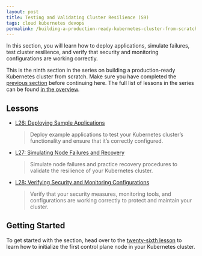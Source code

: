 ```yaml
---
layout: post
title: Testing and Validating Cluster Resilience (S9)
tags: cloud kubernetes devops
permalink: /building-a-production-ready-kubernetes-cluster-from-scratch/section-9
---
```


In this section, you will learn how to deploy applications, simulate failures,
test cluster resilience, and verify that security and monitoring configurations
are working correctly.

This is the ninth section in the series on building a production-ready
Kubernetes cluster from scratch. Make sure you have completed the
[previous section](#) before continuing here. The full list of lessons in the
series can be found
[in the overview](/building-a-production-ready-kubernetes-cluster-from-scratch).

## Lessons

- [L26: Deploying Sample Applications](/2024/XX/XX/building-a-production-ready-kubernetes-cluster-from-scratch-l26)

  > Deploy example applications to test your Kubernetes cluster’s functionality
  > and ensure that it’s correctly configured.

- [L27: Simulating Node Failures and Recovery](/2024/XX/XX/building-a-production-ready-kubernetes-cluster-from-scratch-l27)

  > Simulate node failures and practice recovery procedures to validate the
  > resilience of your Kubernetes cluster.

- [L28: Verifying Security and Monitoring Configurations](/2024/XX/XX/building-a-production-ready-kubernetes-cluster-from-scratch-l28)

  > Verify that your security measures, monitoring tools, and configurations are
  > working correctly to protect and maintain your cluster.

## Getting Started

To get started with the section, head over to the
[twenty-sixth lesson](/building-a-production-ready-kubernetes-cluster-from-scratch/lession-11)
to learn how to initialize the first control plane node in your Kubernetes
cluster.
